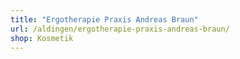 ```yaml
---
title: "Ergotherapie Praxis Andreas Braun"
url: /aldingen/ergotherapie-praxis-andreas-braun/
shop: Kosmetik
---
```

